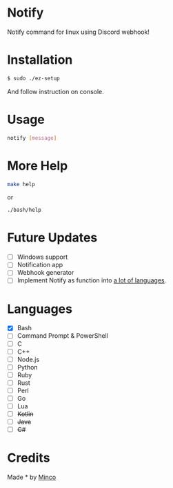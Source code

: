 # Notify
Notify command for linux using Discord webhook!

# Installation
```bash
$ sudo ./ez-setup
```
And follow instruction on console.

# Usage
```bash
notify [message]
```

# More Help
```bash
make help
```
or
```bash
./bash/help
```

# Future Updates
- [ ] Windows support
- [ ] Notification app
- [ ] Webhook generator
- [ ] Implement Notify as function into [a lot of languages](#languages).

# Languages
- [x] Bash
- [ ] Command Prompt & PowerShell
- [ ] C
- [ ] C++
- [ ] Node.js
- [ ] Python
- [ ] Ruby
- [ ] Rust
- [ ] Perl
- [ ] Go
- [ ] Lua
- [ ] ~~Kotlin~~
- [ ] ~~Java~~
- [ ] ~~C#~~

# Credits
Made * by [Minco](https://discord.com/users/590826711147347973)
